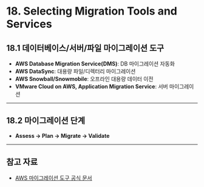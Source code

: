 # 18. Selecting Migration Tools and Services

## 18.1 데이터베이스/서버/파일 마이그레이션 도구

- **AWS Database Migration Service(DMS)**: DB 마이그레이션 자동화
- **AWS DataSync**: 대용량 파일/디렉터리 마이그레이션
- **AWS Snowball/Snowmobile**: 오프라인 대용량 데이터 이전
- **VMware Cloud on AWS, Application Migration Service**: 서버 마이그레이션

---

## 18.2 마이그레이션 단계

- **Assess → Plan → Migrate → Validate**

---

## 참고 자료

- [AWS 마이그레이션 도구 공식 문서](https://aws.amazon.com/ko/cloud-migration/tools/)
